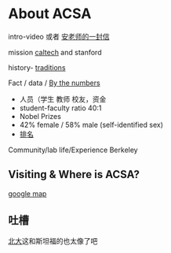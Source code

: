 
# About ACSA

intro-video 或者 [安老师的一封信](https://english.pku.edu.cn/about.html)

mission [caltech](https://www.caltech.edu/about/at-a-glance) and stanford

history- [traditions](https://www.berkeley.edu/about/traditions/)

Fact / data / [By the numbers](https://www.berkeley.edu/about/by-the-numbers/) 
- 人员（学生 教师 校友，资金
- student-faculty ratio 40:1
- Nobel Prizes
- 42% female / 58% male (self-identified sex)
- [排名](https://www.imperial.ac.uk/about/)



Community/lab life/Experience Berkeley



## Visiting & Where is ACSA?

[google map](https://visit.stanford.edu/basics/index.html)


## 吐槽

[北大](https://www.pku.edu.cn/)这和斯坦福的也太像了吧